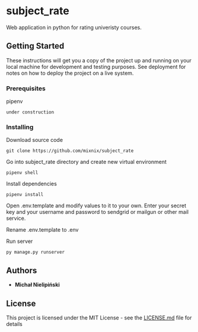 # subject_rate

Web application in python for rating univeristy courses.

## Getting Started


These instructions will get you a copy of the project up and running on your local machine for development and testing purposes. See deployment for notes on how to deploy the project on a live system.

### Prerequisites

pipenv

```
under construction
```

### Installing

Download source code

```
git clone https://github.com/mixnix/subject_rate
```

Go into subject_rate directory and create new virtual environment

```
pipenv shell
```

Install dependencies

```
pipenv install
```

Open .env.template and modify values to it to your own. Enter your secret key and your username and password to sendgrid or mailgun or other mail service.

Rename .env.template to .env

Run server

```
py manage.py runserver
```

## Authors

* **Michał Nielipiński** 

## License

This project is licensed under the MIT License - see the [LICENSE.md](LICENSE.md) file for details